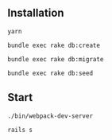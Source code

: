 ## Installation
`yarn`

`bundle exec rake db:create`

`bundle exec rake db:migrate`

`bundle exec rake db:seed`

## Start
`./bin/webpack-dev-server`

`rails s`
